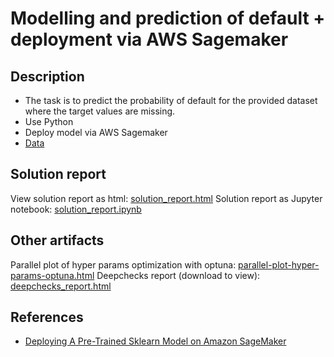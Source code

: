 # Modelling and prediction of default + deployment via AWS Sagemaker

## Description
* The task is to predict the probability of default for the provided dataset where the target values are missing.
* Use Python
* Deploy model via AWS Sagemaker
* [Data](https://drive.google.com/file/d/1wsCqY_oqHUNpb8MLaqWVxhKRXgZzIzMr/view?usp=share_link)

## Solution report
View solution report as html: [solution_report.html](https://htmlpreview.github.io/?https://github.com/nicolaivicol/ml-pred-default-deploy-aws-sagemaker/blob/master/artifacts-selected/solution_report.html)
Solution report as Jupyter notebook: [solution_report.ipynb](artifacts-selected/solution_report.ipynb)

## Other artifacts
Parallel plot of hyper params optimization with optuna: [parallel-plot-hyper-params-optuna.html](https://htmlpreview.github.io/?https://github.com/nicolaivicol/ml-pred-default-deploy-aws-sagemaker/blob/master/artifacts-selected/parallel-plot-hyper-params-optuna.html)
Deepchecks report (download to view): [deepchecks_report.html](artifacts-selected/deepchecks_report.html)

## References
* [Deploying A Pre-Trained Sklearn Model on Amazon SageMaker](https://towardsdatascience.com/deploying-a-pre-trained-sklearn-model-on-amazon-sagemaker-826a2b5ac0b6)
